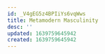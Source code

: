 ```yaml
---
id: _V4gEG5z4BPIiYs6vqWws
title: Metamodern Masculinity
desc: ''
updated: 1639759645942
created: 1639759645942
---
```



